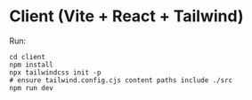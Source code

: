 # Client (Vite + React + Tailwind)

Run:
```
cd client
npm install
npx tailwindcss init -p
# ensure tailwind.config.cjs content paths include ./src
npm run dev
```
